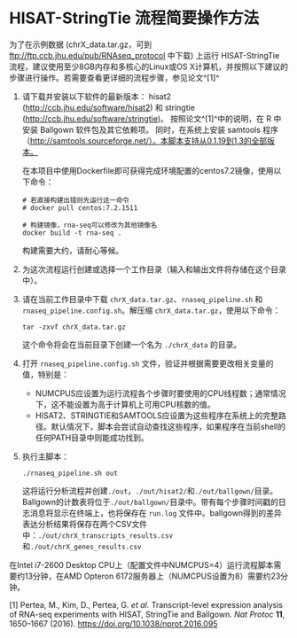 # HISAT-StringTie 流程简要操作方法

为了在示例数据 (chrX_data.tar.gz，可到 ftp://ftp.ccb.jhu.edu/pub/RNAseq_protocol 中下载) 上运行 HISAT-StringTie 流程，建议使用至少8GB内存和多核心的Linux或OS X计算机，并按照以下建议的步骤进行操作。若需要查看更详细的流程步骤，参见论文^[1]^

 1. 请下载并安装以下软件的最新版本：
     hisat2 (http://ccb.jhu.edu/software/hisat2) 和 
     stringtie (http://ccb.jhu.edu/software/stringtie)。
    按照论文^[1]^中的说明，在 R 中安装 Ballgown 软件包及其它依赖项。
    同时，在系统上安装 samtools 程序（http://samtools.sourceforge.net/）。本脚本支持从0.1.19到1.3的全部版本。
    
    在本项目中使用Dockerfile即可获得完成环境配置的centos7.2镜像，使用以下命令：
    
    ```shell
    # 若直接构建出错则先运行这一命令
    # docker pull centos:7.2.1511
    
    # 构建镜像，rna-seq可以修改为其他镜像名
    docker build -t rna-seq .
    ```
    
    构建需要大约，请耐心等候。
    
 2. 为这次流程运行创建或选择一个工作目录（输入和输出文件将存储在这个目录中）。

 3. 请在当前工作目录中下载 `chrX_data.tar.gz`、`rnaseq_pipeline.sh` 和 `rnaseq_pipeline.config.sh`。解压缩 `chrX_data.tar.gz`，使用以下命令：

    ```shell
    tar -zxvf chrX_data.tar.gz
    ```

    这个命令将会在当前目录下创建一个名为 `./chrX_data` 的目录。

 4. 打开 `rnaseq_pipeline.config.sh` 文件，验证并根据需要更改相关变量的值，特别是：

    * NUMCPUS应设置为运行流程各个步骤时要使用的CPU线程数；通常情况下，这不能设置为高于计算机上可用CPU核数的值。
    * HISAT2、STRINGTIE和SAMTOOLS应设置为这些程序在系统上的完整路径。默认情况下，脚本会尝试自动查找这些程序，如果程序在当前shell的任何PATH目录中则能成功找到。

 5. 执行主脚本：

    ```shell
    ./rnaseq_pipeline.sh out
    ```

    这将运行分析流程并创建`./out`，`./out/hisat2/`和`./out/ballgown/`目录。Ballgown的计数表将位于`./out/ballgown/`目录中。带有每个步骤时间戳的日志消息将显示在终端上，也将保存在 `run.log` 文件中。ballgown得到的差异表达分析结果将保存在两个CSV文件中：`./out/chrX_transcripts_results.csv`和`./out/chrX_genes_results.csv`

在Intel i7-2600 Desktop CPU上（配置文件中NUMCPUS=4）运行流程脚本需要约13分钟，在AMD Opteron 6172服务器上（NUMCPUS设置为8）需要约23分钟。

[1] Pertea, M., Kim, D., Pertea, G. *et al.* Transcript-level expression analysis of RNA-seq experiments with HISAT, StringTie and Ballgown. *Nat Protoc* **11**, 1650–1667 (2016). https://doi.org/10.1038/nprot.2016.095
